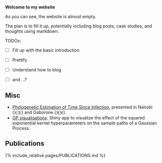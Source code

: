 **Welcome to my website**

As you can see, the website is almost empty.

The plan is to fill it up, potentially including blog posts, case studies, and thoughts using markdown.

TODOs:

- [ ] Fill up with the basic introduction
- [ ] Prettify
- [ ] Understand how to blog 
- [ ] and ...?


## Misc

- [Phylogenetic Estimation of Time Since Infection](https://abriz97.github.io/HIV-phyloTSI-workshops/slides/), presented in Nairobi (🇰🇪) and Gaborone (🇧🇼).
- [GP visualisations](https://abriz97.shinyapps.io/shiny_gp_viz/). Shiny app to visualize the effect of the squared exponential kernel hyperparameters on the sample paths of a Gaussian Process.

## Publications

{% include_relative pages/PUBLICATIONS.md %}

